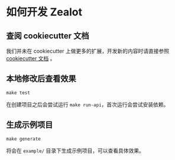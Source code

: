 # 如何开发 Zealot

## 查阅 cookiecutter 文档

我们并未在 cookiecutter 上做更多的扩展，开发新的内容时请直接参照 [cookiecutter 文档](https://cookiecutter.readthedocs.io/) 。

## 本地修改后查看效果

```shell
make test
```

在创建项目之后会尝试运行 `make run-api`，首次运行会尝试安装依赖。

## 生成示例项目
```shell
make generate
```
将会在 `example/` 目录下生成示例项目，可以查看具体效果。